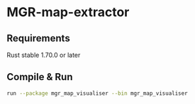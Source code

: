 # MGR-map-extractor

## Requirements
Rust stable 1.70.0 or later

## Compile & Run
```bash
run --package mgr_map_visualiser --bin mgr_map_visualiser
```